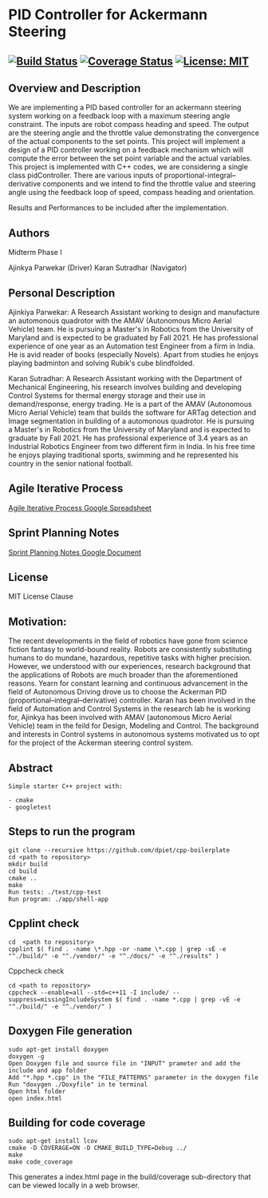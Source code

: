 # PID Controller for Ackermann Steering
[![Build Status](https://travis-ci.org/ajinkyap991/pract.svg?branch=master)](https://travis-ci.org/ajinkyap991/pract)
[![Coverage Status](https://coveralls.io/repos/github/ajinkyap991/pract/badge.svg?branch=master)](https://coveralls.io/github/ajinkyap991/pract?branch=master)
[![License: MIT](https://img.shields.io/badge/License-MIT-blue.svg)](https://opensource.org/licenses/MIT)
---

## Overview and Description

We are implementing a PID based controller for an ackermann steering system working on a feedback loop with a maximum steering angle constraint. The inputs are robot compass heading and speed. The output are the steering angle and the throttle value demonstrating the convergence of the actual components to the set points. This project will implement a design of a PID controller working on a feedback mechanism which will compute the error between the set point variable and the actual variables. This project is implemented with C++ codes, we are considering a single class pidController. There are various inputs of proportional-integral–derivative components and we intend to find the throttle value and steering angle using the feedback loop of speed, compass heading and orientation.

Results and Performances to be included after the implementation.


## Authors

Midterm Phase I
 
Ajinkya Parwekar (Driver)
Karan Sutradhar (Navigator)


## Personal Description


Ajinkiya Parwekar:
A Research Assistant working to design and manufacture an automonous quadrotor with the AMAV (Autonomous Micro Aerial Vehicle) team. He is pursuing a Master's in Robotics from the University of Maryland and is expected to be graduated by Fall 2021. He has professional experience of one year as an Automation test Engineer from a firm in India. He is avid reader of books (especially Novels). Apart from studies he enjoys playing badminton and solving Rubik's cube blindfolded.  

Karan Sutradhar:
A Research Assistant working with the Department of Mechanical Engineering, his research involves building and developing Control Systems for thermal energy storage and their use in demand/response, energy trading. He is a part of the AMAV (Autonomous Micro Aerial Vehicle) team that builds the software for ARTag detection and Image segmentation in building of a automonous quadrotor. He is pursuing a Master's in Robotics from the University of Maryland and is expected to graduate by Fall 2021. He has professional experience of 3.4 years as an Industrial Robotics Engineer from two different firm in India. In his free time he enjoys playing traditional sports, swimming and he represented his country in the senior national football.



## Agile Iterative Process

[Agile Iterative Process Google Spreadsheet](https://docs.google.com/spreadsheets/d/1h2nwnI-me5BiQL5BhDgtjJHhiWp_mYoPdVkZe6hzyFI/edit?usp=sharing)

## Sprint Planning Notes
[Sprint Planning Notes Google Document](https://docs.google.com/document/d/1I3oo1O6Uo4DJCLdgcUL5v5L1ioNQ-vy0LTcZkPlc0Hs/edit?usp=sharing)

## License

MIT License Clause

## Motivation:

The recent developments in the field of robotics have gone from science fiction fantasy to world-bound reality. Robots are consistently substituting humans to do mundane, hazardous, repetitive tasks with higher precision. However, we understood with our experiences, research background that the applications of Robots are much broader than the aforementioned reasons. Yearn for constant learning and continuous advancement in the field of Autonomous Driving drove us to choose the Ackerman PID (proportional–integral–derivative) controller. Karan has been involved in the field of Automation and Control Systems in the research lab he is working for, Ajinkya has been involved with AMAV (autonomous Micro Aerial Vehicle) team in the feild for Design, Modeling and Control. The background and interests in Control systems in autonomous systems motivated us to opt for the project of the Ackerman steering control system.


## Abstract
```
Simple starter C++ project with:

- cmake
- googletest

```
## Steps to run the program
```
git clone --recursive https://github.com/dpiet/cpp-boilerplate
cd <path to repository>
mkdir build
cd build
cmake ..
make
Run tests: ./test/cpp-test
Run program: ./app/shell-app

```

## Cpplint check
```
cd  <path to repository>
cpplint $( find . -name \*.hpp -or -name \*.cpp | grep -vE -e "^./build/" -e "^./vendor/" -e "^./docs/" -e "^./results" )

```

Cppcheck check
```
cd <path to repository>
cppcheck --enable=all --std=c++11 -I include/ --suppress=missingIncludeSystem $( find . -name *.cpp | grep -vE -e "^./build/" -e "^./vendor/" )

```

## Doxygen File generation
```
sudo apt-get install doxygen
doxygen -g
Open Doxygen file and source file in "INPUT" prameter and add the include and app folder
Add "*.hpp *.cpp" in the "FILE_PATTERNS" parameter in the doxygen file
Run "doxygen ./Doxyfile" in te terminal
Open html folder
open index.html
```

## Building for code coverage
```
sudo apt-get install lcov
cmake -D COVERAGE=ON -D CMAKE_BUILD_TYPE=Debug ../
make
make code_coverage
```
This generates a index.html page in the build/coverage sub-directory that can be viewed locally in a web browser.





